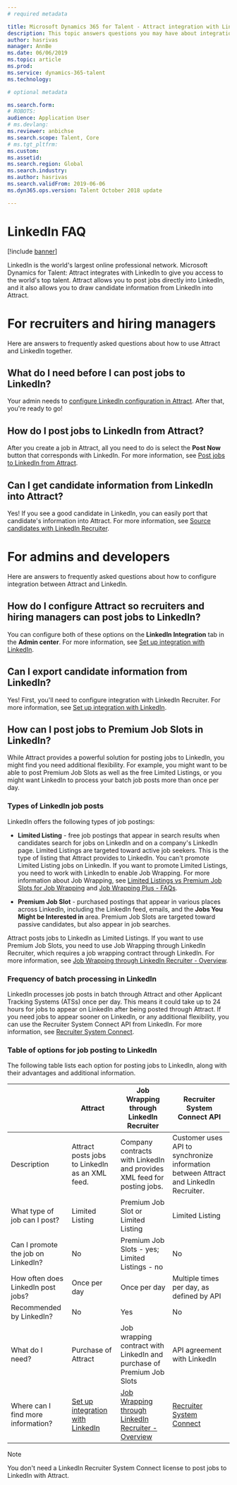 ```yaml
---
# required metadata

title: Microsoft Dynamics 365 for Talent - Attract integration with LinkedIn FAQ
description: This topic answers questions you may have about integration between LinkedIn and Microsoft Dynamics 365 for Talent - Attract.
author: hasrivas
manager: AnnBe
ms.date: 06/06/2019
ms.topic: article
ms.prod: 
ms.service: dynamics-365-talent
ms.technology: 

# optional metadata

ms.search.form: 
# ROBOTS: 
audience: Application User
# ms.devlang: 
ms.reviewer: anbichse
ms.search.scope: Talent, Core
# ms.tgt_pltfrm: 
ms.custom: 
ms.assetid: 
ms.search.region: Global
ms.search.industry: 
ms.author: hasrivas
ms.search.validFrom: 2019-06-06
ms.dyn365.ops.version: Talent October 2018 update

---
```


# LinkedIn FAQ

[!include [banner](includes/banner.md)]

LinkedIn is the world's largest online professional network. Microsoft Dynamics for Talent: Attract integrates with LinkedIn to give you access to the world's top talent. Attract allows you to post jobs directly into LinkedIn, and it also allows you to draw candidate information from LinkedIn into Attract.

# For recruiters and hiring managers

Here are answers to frequently asked questions about how to use Attract and LinkedIn together.

## What do I need before I can post jobs to LinkedIn?

Your admin needs to [configure LinkedIn configuration in Attract](./attract-admin-linkedin.md). After that, you're ready to go!

## How do I post jobs to LinkedIn from Attract?

After you create a job in Attract, all you need to do is select the **Post Now** button that corresponds with LinkedIn. For more information, see [Post jobs to LinkedIn from Attract](./attract-post-jobs-to-linkedin.md).

## Can I get candidate information from LinkedIn into Attract?

Yes! If you see a good candidate in LinkedIn, you can easily port that candidate's information into Attract. For more information, see [Source candidates with LinkedIn Recruiter](attract-linkedin-recruiter.md).

# For admins and developers

Here are answers to frequently asked questions about how to configure integration between Attract and LinkedIn.

## How do I configure Attract so recruiters and hiring managers can post jobs to LinkedIn?

You can configure both of these options on the **LinkedIn Integration** tab in the **Admin center**. For more information, see [Set up integration with LinkedIn](./attract-admin-linkedin.md).

## Can I export candidate information from LinkedIn?

Yes! First, you'll need to configure integration with LinkedIn Recruiter. For more information, see [Set up integration with LinkedIn](./attract-admin-linkedin.md).

## How can I post jobs to Premium Job Slots in LinkedIn?

While Attract provides a powerful solution for posting jobs to LinkedIn, you might find you need additional flexibility. For example, you might want to be able to post Premium Job Slots as well as the free Limited Listings, or you might want LinkedIn to process your batch job posts more than once per day.

### Types of LinkedIn job posts

LinkedIn offers the following types of job postings:

- **Limited Listing** - free job postings that appear in search results when candidates search for jobs on LinkedIn and on a company's LinkedIn page. Limited Listings are targeted toward active job seekers. This is the type of listing that Attract provides to LinkedIn. You can't promote Limited Listing jobs on LinkedIn. If you want to promote Limited Listings, you need to work with LinkedIn to enable Job Wrapping. For more information about Job Wrapping, see [Limited Listings vs Premium Job Slots for Job Wrapping](https://www.linkedin.com/help/recruiter/answer/79049/limited-listings-vs-premium-job-slots-for-job-wrapping) and [Job Wrapping Plus - FAQs](https://www.linkedin.com/help/recruiter/answer/79050/job-wrapping-frequently-asked-questions).

- **Premium Job Slot** - purchased postings that appear in various places across LinkedIn, including the LinkedIn feed, emails, and the **Jobs You Might be Interested in** area. Premium Job Slots are targeted toward passive candidates, but also appear in job searches.

Attract posts jobs to LinkedIn as Limited Listings. If you want to use Premium Job Slots, you need to use Job Wrapping through LinkedIn Recruiter, which requires a job wrapping contract through LinkedIn. For more information, see [Job Wrapping through LinkedIn Recruiter - Overview](https://www.linkedin.com/help/recruiter/answer/79037).

### Frequency of batch processing in LinkedIn

LinkedIn processes job posts in batch through Attract and other Applicant Tracking Systems (ATSs) once per day. This means it could take up to 24 hours for jobs to appear on LinkedIn after being posted through Attract. If you need jobs to appear sooner on LinkedIn, or any additional flexibility, you can use the Recruiter System Connect API from LinkedIn. For more information, see [Recruiter System Connect](https://docs.microsoft.com/en-us/linkedin/talent/recruiter-system-connect).

### Table of options for job posting to LinkedIn

The following table lists each option for posting jobs to LinkedIn, along with their advantages and additional information.

|  | Attract | Job Wrapping through LinkedIn Recruiter | Recruiter System Connect API |
|---|---|---|---|
| Description | Attract posts jobs to LinkedIn as an XML feed. | Company contracts with LinkedIn and provides XML feed for posting jobs. | Customer uses API to synchronize information between Attract and LinkedIn Recruiter. |
| What type of job can I post? | Limited Listing | Premium Job Slot or Limited Listing | Limited Listing |
| Can I promote the job on LinkedIn? | No | Premium Job Slots - yes; Limited Listings - no | No |
| How often does LinkedIn post jobs? | Once per day | Once per day | Multiple times per day, as defined by API |
| Recommended by LinkedIn? | No | Yes | No |
| What do I need? | Purchase of Attract | Job wrapping contract with LinkedIn and purchase of Premium Job Slots | API agreement with LinkedIn | 
| Where can I find more information? | [Set up integration with LinkedIn](./attract-admin-linkedin.md) | [Job Wrapping through LinkedIn Recruiter - Overview](https://www.linkedin.com/help/recruiter/answer/79037) | [Recruiter System Connect](https://docs.microsoft.com/en-us/linkedin/talent/recruiter-system-connect) |

>[!NOTE]
>You don't need a LinkedIn Recruiter System Connect license to post jobs to LinkedIn with Attract.

